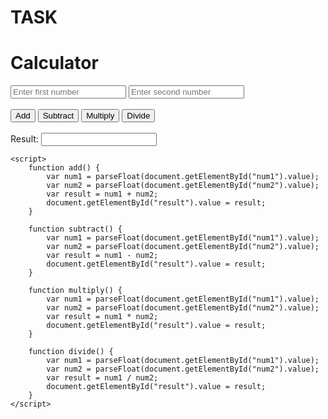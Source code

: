 # TASK
<!DOCTYPE html>
<html>
<head>
	<title>Calculator</title>
</head>
<body>
	<h1>Calculator</h1>
	<form>
		<input type="text" id="num1" placeholder="Enter first number">
		<input type="text" id="num2" placeholder="Enter second number">
		<br><br>
		<button type="button" onclick="add()">Add</button>
		<button type="button" onclick="subtract()">Subtract</button>
		<button type="button" onclick="multiply()">Multiply</button>
		<button type="button" onclick="divide()">Divide</button>
		<br><br>
		<label>Result:</label>
		<input type="text" id="result" readonly>
	</form>

	<script>
		function add() {
			var num1 = parseFloat(document.getElementById("num1").value);
			var num2 = parseFloat(document.getElementById("num2").value);
			var result = num1 + num2;
			document.getElementById("result").value = result;
		}

		function subtract() {
			var num1 = parseFloat(document.getElementById("num1").value);
			var num2 = parseFloat(document.getElementById("num2").value);
			var result = num1 - num2;
			document.getElementById("result").value = result;
		}

		function multiply() {
			var num1 = parseFloat(document.getElementById("num1").value);
			var num2 = parseFloat(document.getElementById("num2").value);
			var result = num1 * num2;
			document.getElementById("result").value = result;
		}

		function divide() {
			var num1 = parseFloat(document.getElementById("num1").value);
			var num2 = parseFloat(document.getElementById("num2").value);
			var result = num1 / num2;
			document.getElementById("result").value = result;
		}
	</script>
</body>
</html>
